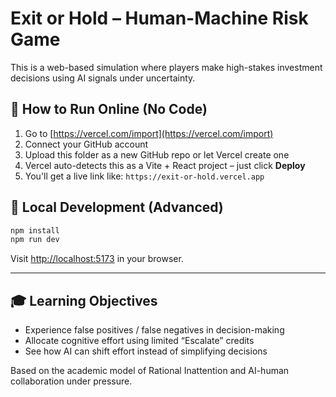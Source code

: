
# Exit or Hold – Human-Machine Risk Game

This is a web-based simulation where players make high-stakes investment decisions using AI signals under uncertainty.

## 🚀 How to Run Online (No Code)

1. Go to [https://vercel.com/import](https://vercel.com/import)
2. Connect your GitHub account
3. Upload this folder as a new GitHub repo or let Vercel create one
4. Vercel auto-detects this as a Vite + React project – just click **Deploy**
5. You'll get a live link like: `https://exit-or-hold.vercel.app`

## 🧪 Local Development (Advanced)

```bash
npm install
npm run dev
```

Visit [http://localhost:5173](http://localhost:5173) in your browser.

---

## 🎓 Learning Objectives
- Experience false positives / false negatives in decision-making
- Allocate cognitive effort using limited “Escalate” credits
- See how AI can shift effort instead of simplifying decisions

Based on the academic model of Rational Inattention and AI-human collaboration under pressure.
